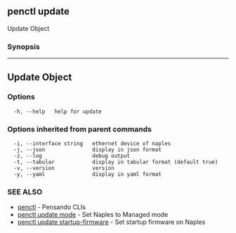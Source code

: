 ## penctl update

Update Object

### Synopsis



---------------
 Update Object 
---------------


### Options

```
  -h, --help   help for update
```

### Options inherited from parent commands

```
  -i, --interface string   ethernet device of naples
  -j, --json               display in json format
  -z, --log                debug output
  -t, --tabular            display in tabular format (default true)
  -v, --version            version
  -y, --yaml               display in yaml format
```

### SEE ALSO
* [penctl](penctl.md)	 - Pensando CLIs
* [penctl update mode](penctl_update_mode.md)	 - Set Naples to Managed mode
* [penctl update startup-firmware](penctl_update_startup-firmware.md)	 - Set startup firmware on Naples

